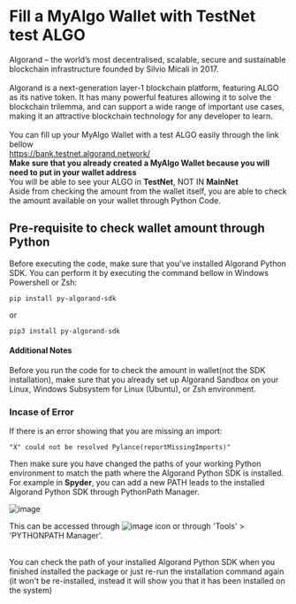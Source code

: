 # Fill a MyAlgo Wallet with TestNet test ALGO

Algorand – the world’s most decentralised, scalable, secure and sustainable blockchain 
infrastructure founded by Silvio Micali in 2017.
<br><br>
Algorand is a next-generation layer-1 blockchain platform, featuring ALGO as its native 
token. It has many powerful features allowing it to solve the blockchain trilemma, and 
can support a wide range of important use cases, making it an attractive blockchain 
technology for any developer to learn. 
<br>
<br>
You can fill up your MyAlgo Wallet with a test ALGO easily through the link bellow <br>
https://bank.testnet.algorand.network/
<br>
<b>Make sure that you already created a MyAlgo Wallet because you will need to put in your wallet address</b><br>
You will be able to see your ALGO in <b> TestNet</b>, NOT IN <b>MainNet</b><br>
Aside from checking the amount from the wallet itself, you are able to check the amount available on your wallet through Python Code.


## Pre-requisite to check wallet amount through Python
Before executing the code, make sure that you've installed Algorand Python SDK. 
You can perform it by executing the command bellow in Windows Powershell or Zsh:
```
pip install py-algorand-sdk
```
or
```
pip3 install py-algorand-sdk
```

#### Additional Notes
Before you run the code for to check the amount in wallet(not the SDK installation), make sure that you already set up Algorand Sandbox on your Linux, Windows Subsystem for Linux (Ubuntu), or Zsh environment. 

### Incase of Error
If there is an error showing that you are missing an import:
```
"X" could not be resolved Pylance(reportMissingImports)"
```
Then make sure you have changed the paths of your working Python environment to match 
the path where the Algorand Python SDK is installed. For example in <b>Spyder</b>, you can add a new PATH leads to the installed Algorand Python SDK through PythonPath Manager.

![image](https://user-images.githubusercontent.com/92056286/171984939-92b5234a-5349-4d7c-825a-fbdada040d75.png)

This can be accessed through ![image](https://user-images.githubusercontent.com/92056286/171984970-27a3ec90-9790-428f-a6e1-2b73f3814a4e.png)
icon or through 'Tools' > 'PYTHONPATH Manager'.

<br>
You can check the path of your installed Algorand Python SDK when you finished installed the package
or just re-run the installation command again (it won't be re-installed, instead it will show you
that it has been installed on the system)
